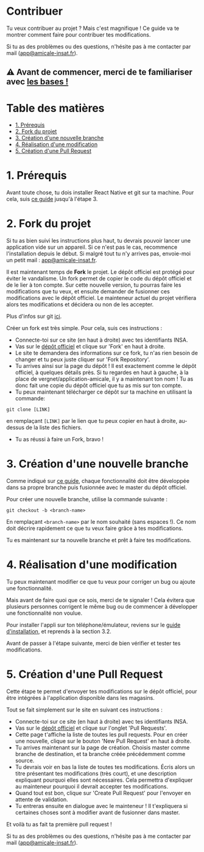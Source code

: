 # Contribuer

Tu veux contribuer au projet ? Mais c'est magnifique ! Ce guide va te montrer comment faire pour contribuer tes modifications.

Si tu as des problèmes ou des questions, n'hésite pas à me contacter par mail ([app@amicale-insat.fr](mailto:app@amicale-insat.fr)).


## ⚠️ Avant de commencer, merci de te familiariser avec [les bases !](LINKS.md)

# Table des matières

* [1. Prérequis](#1.)
* [2. Fork du projet](#2.)
* [3. Création d'une nouvelle branche](#3.)
* [4. Réalisation d'une modification](#4.)
* [5. Création d'une Pull Request](#6.)

# 1. Prérequis

Avant toute chose, tu dois installer React Native et git sur ta machine. Pour cela, suis [ce guide](INSTALL.md) jusqu'à l'étape 3.

# 2. Fork du projet

Si tu as bien suivi les instructions plus haut, tu devrais pouvoir lancer une application vide sur un appareil. Si ce n'est pas le cas, recommence l'installation depuis le début. Si malgré tout tu n'y arrives pas, envoie-moi un petit mail : [app@amicale-insat.fr](mailto:app@amicale-insat.fr).

Il est maintenant temps de **Fork** le projet. Le dépôt officiel est protégé pour éviter le vandalisme. Un fork permet de copier le code du dépôt officiel et de le lier à ton compte. Sur cette nouvelle version, tu pourras faire les modifications que tu veux, et ensuite demander de fusionner ces modifications avec le dépôt officiel. Le mainteneur actuel du projet vérifiera alors tes modifications et décidera ou non de les accepter.

Plus d'infos sur git [ici](LINKS.md).

Créer un fork est très simple. Pour cela, suis ces instructions :
 
 * Connecte-toi sur ce site (en haut à droite) avec tes identifiants INSA.
 * Vas sur le [dépôt officiel](https://git.etud.insa-toulouse.fr/vergnet/application-amicale) et clique sur 'Fork' en haut à droite.
 * Le site te demandera des informations sur ce fork, tu n'as rien besoin de changer et tu peux juste cliquer sur 'Fork Repository'.
 * Tu arrives ainsi sur la page du dépôt ! Il est exactement comme le dépôt officiel, à quelques détails près. Si tu regardes en haut à gauche, à la place de vergnet/application-amicale, il y a maintenant ton nom ! Tu as donc fait une copie du dépôt officiel que tu as mis sur ton compte.
 * Tu peux maintenant télécharger ce dépôt sur ta machine en utilisant la commande:
 ````shell script
git clone [LINK]
````
en remplaçant `[LINK]` par le lien que tu peux copier en haut à droite, au-dessus de la liste des fichiers.
* Tu as réussi à faire un Fork, bravo !

# 3. Création d'une nouvelle branche

Comme indiqué sur [ce guide](WORKFLOW.md), chaque fonctionnalité doit être développée dans sa propre branche puis fusionnée avec le master du dépôt officiel.

Pour créer une nouvelle branche, utilise la commande suivante :
````shell script
git checkout -b <branch-name>
````
En remplaçant `<branch-name>` par le nom souhaité (sans espaces !). Ce nom doit décrire rapidement ce que tu veux faire grâce à tes modifications.

Tu es maintenant sur ta nouvelle branche et prêt à faire tes modifications.

# 4. Réalisation d'une modification

Tu peux maintenant modifier ce que tu veux pour corriger un bug ou ajoute une fonctionnalité.

Mais avant de faire quoi que ce sois, merci de te signaler ! Cela évitera que plusieurs personnes corrigent le même bug ou de commencer à développer une fonctionnalité non voulue.

Pour installer l'appli sur ton téléphone/émulateur, reviens sur le [guide d'installation](INSTALL.md), et reprends à la section 3.2.

Avant de passer à l'étape suivante, merci de bien vérifier et tester tes modifications.

# 5. Création d'une Pull Request

Cette étape te permet d'envoyer tes modifications sur le dépôt officiel, pour être intégrées à l'application disponible dans les magasins.

Tout se fait simplement sur le site en suivant ces instructions :

* Connecte-toi sur ce site (en haut à droite) avec tes identifiants INSA.
* Vas sur le [dépôt officiel](https://git.etud.insa-toulouse.fr/vergnet/application-amicale) et clique sur l'onglet 'Pull Requests'.
* Cette page t'affiche la liste de toutes les pull requests. Pour en créer une nouvelle, clique sur le bouton 'New Pull  Request' en haut à droite.
* Tu arrives maintenant sur la page de création. Choisis master comme branche de destination, et ta branche créée précédemment comme source.
* Tu devrais voir en bas la liste de toutes tes modifications. Écris alors un titre présentant tes modifications (très court), et une description expliquant pourquoi elles sont nécessaires. Cela permettra d'expliquer au mainteneur pourquoi il devrait accepter tes modifications.
* Quand tout est bon, clique sur 'Create Pull Request' pour l'envoyer en attente de validation.
* Tu entreras ensuite en dialogue avec le mainteneur ! Il t'expliquera si certaines choses sont à modifier avant de fusionner dans master.

Et voilà tu as fait ta première pull request !

Si tu as des problèmes ou des questions, n'hésite pas à me contacter par mail ([app@amicale-insat.fr](mailto:app@amicale-insat.fr)).
